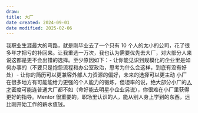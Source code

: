 ```yaml
---
draw:
title: 大厂
date created: 2024-09-01
date modified: 2025-02-06
---
```


我职业生涯最大的弯路，就是刚毕业去了一个只有 10 个人的太小的公司，花了很多年才把亏的补回来。让我重选一万次，我也认为需要优先去大厂，对大部分人来说这都是更不会出错的选择。至少原因如下：- 让你能见识到规模化的企业里是如何办事的（不要只是抱怨流程和办公室政治，思考为什么会这样，到底有没有好处）- 让你的简历可以更兼容外部人力资源的偏好，未来的选择可以更主动 小厂在很多地方有可能能给力更强的个人能力的锻炼，但坦率的说，绝大部分小厂的[人才](人才.md)密度可能连普通大厂都不如（命好能去明星小企业另说），你很难在小厂里获得更好的指导。Mentor 很重要的，职场里认识的人，能从别人身上学到的东西，远比刚开始工作的薪水值钱。

